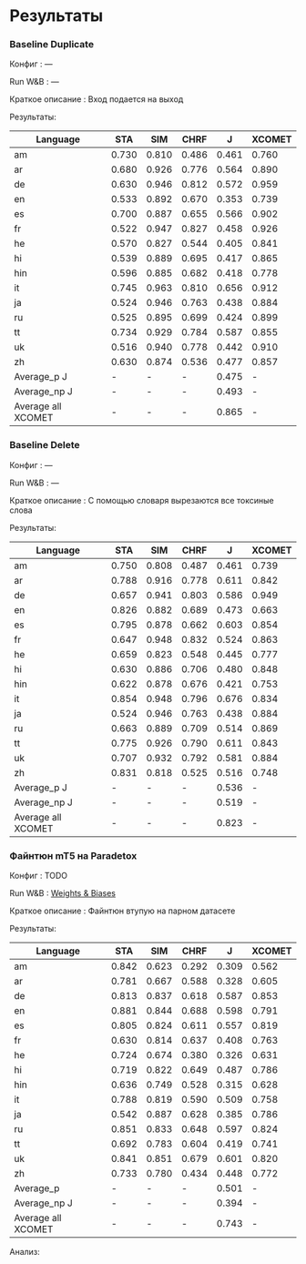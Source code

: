 # Результаты

### Baseline Duplicate

Конфиг : —

Run W&B : —

Краткое описание : Вход подается на выход

Результаты:

| Language           | STA   | SIM   | CHRF  | J     | XCOMET |
| ------------------ | ----- | ----- | ----- | ----- | ------ |
| am                 | 0.730 | 0.810 | 0.486 | 0.461 | 0.760  |
| ar                 | 0.680 | 0.926 | 0.776 | 0.564 | 0.890  |
| de                 | 0.630 | 0.946 | 0.812 | 0.572 | 0.959  |
| en                 | 0.533 | 0.892 | 0.670 | 0.353 | 0.739  |
| es                 | 0.700 | 0.887 | 0.655 | 0.566 | 0.902  |
| fr                 | 0.522 | 0.947 | 0.827 | 0.458 | 0.926  |
| he                 | 0.570 | 0.827 | 0.544 | 0.405 | 0.841  |
| hi                 | 0.539 | 0.889 | 0.695 | 0.417 | 0.865  |
| hin                | 0.596 | 0.885 | 0.682 | 0.418 | 0.778  |
| it                 | 0.745 | 0.963 | 0.810 | 0.656 | 0.912  |
| ja                 | 0.524 | 0.946 | 0.763 | 0.438 | 0.884  |
| ru                 | 0.525 | 0.895 | 0.699 | 0.424 | 0.899  |
| tt                 | 0.734 | 0.929 | 0.784 | 0.587 | 0.855  |
| uk                 | 0.516 | 0.940 | 0.778 | 0.442 | 0.910  |
| zh                 | 0.630 | 0.874 | 0.536 | 0.477 | 0.857  |
| Average_p J        | -     | -     | -     | 0.475 | -      |
| Average_np J       | -     | -     | -     | 0.493 | -      |
| Average all XCOMET | -     | -     | -     | 0.865 | -      |

### Baseline Delete

Конфиг : —

Run W&B : —

Краткое описание : С помощью словаря вырезаются все токсиные слова

Результаты:

| Language           | STA   | SIM   | CHRF  | J     | XCOMET |
| ------------------ | ----- | ----- | ----- | ----- | ------ |
| am                 | 0.750 | 0.808 | 0.487 | 0.461 | 0.739  |
| ar                 | 0.788 | 0.916 | 0.778 | 0.611 | 0.842  |
| de                 | 0.657 | 0.941 | 0.803 | 0.586 | 0.949  |
| en                 | 0.826 | 0.882 | 0.689 | 0.473 | 0.663  |
| es                 | 0.795 | 0.878 | 0.662 | 0.603 | 0.854  |
| fr                 | 0.647 | 0.948 | 0.832 | 0.524 | 0.863  |
| he                 | 0.659 | 0.823 | 0.548 | 0.445 | 0.777  |
| hi                 | 0.630 | 0.886 | 0.706 | 0.480 | 0.848  |
| hin                | 0.622 | 0.878 | 0.676 | 0.421 | 0.753  |
| it                 | 0.854 | 0.948 | 0.796 | 0.676 | 0.834  |
| ja                 | 0.524 | 0.946 | 0.763 | 0.438 | 0.884  |
| ru                 | 0.663 | 0.889 | 0.709 | 0.514 | 0.869  |
| tt                 | 0.775 | 0.926 | 0.790 | 0.611 | 0.843  |
| uk                 | 0.707 | 0.932 | 0.792 | 0.581 | 0.884  |
| zh                 | 0.831 | 0.818 | 0.525 | 0.516 | 0.748  |
| Average_p J        | -     | -     | -     | 0.536 | -      |
| Average_np J       | -     | -     | -     | 0.519 | -      |
| Average all XCOMET | -     | -     | -     | 0.823 | -      |

### Файнтюн mT5 на Paradetox

Конфиг : TODO

Run W&B : [Weights & Biases](https://wandb.ai/kozlovskij-vu/huggingface?nw=nwuserkozlovskijvu)

Краткое описание : Файнтюн втупую на парном датасете

Результаты:

| Language           | STA   | SIM   | CHRF  | J     | XCOMET |
| ------------------ | ----- | ----- | ----- | ----- | ------ |
| am                 | 0.842 | 0.623 | 0.292 | 0.309 | 0.562  |
| ar                 | 0.781 | 0.667 | 0.588 | 0.328 | 0.605  |
| de                 | 0.813 | 0.837 | 0.618 | 0.587 | 0.853  |
| en                 | 0.881 | 0.844 | 0.688 | 0.598 | 0.791  |
| es                 | 0.805 | 0.824 | 0.611 | 0.557 | 0.819  |
| fr                 | 0.630 | 0.814 | 0.637 | 0.408 | 0.763  |
| he                 | 0.724 | 0.674 | 0.380 | 0.326 | 0.631  |
| hi                 | 0.719 | 0.822 | 0.649 | 0.487 | 0.786  |
| hin                | 0.636 | 0.749 | 0.528 | 0.315 | 0.628  |
| it                 | 0.788 | 0.819 | 0.590 | 0.509 | 0.758  |
| ja                 | 0.542 | 0.887 | 0.628 | 0.385 | 0.786  |
| ru                 | 0.851 | 0.833 | 0.648 | 0.597 | 0.824  |
| tt                 | 0.692 | 0.783 | 0.604 | 0.419 | 0.741  |
| uk                 | 0.841 | 0.851 | 0.679 | 0.601 | 0.820  |
| zh                 | 0.733 | 0.780 | 0.434 | 0.448 | 0.772  |
| Average_p          | -     | -     | -     | 0.501 | -      |
| Average_np J       | -     | -     | -     | 0.394 | -      |
| Average all XCOMET | -     | -     | -     | 0.743 | -      |

Анализ: